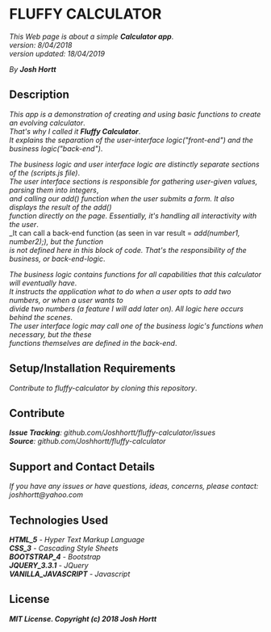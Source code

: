 # FLUFFY CALCULATOR

_This Web page is about a simple **Calculator app**_.<br/>
_version: 8/04/2018_<br/>
_version updated: 18/04/2019_<br/>

_By **Josh Hortt**_

## Description

_This app is a demonstration of creating and using basic functions to create an evolving calculator_.<br/>
_That's why I called it **Fluffy Calculator**_.<br/>
_It explains the separation of the user-interface logic("front-end") and the business logic("back-end")_.<br/>

_The business logic and user interface logic are distinctly separate sections of the (scripts.js file)_.<br/>
_The user interface sections is responsible for gathering user-given values, parsing them into integers_,<br/>
_and calling our add() function when the user submits a form. It also displays the result of the add()_<br/>
_function directly on the page. Essentially, it's handling all interactivity with the user_.<br/>
_It can call a back-end function (as seen in var result = _add(number1, number2);), but the function_<br/>
_is not defined here in this block of code. That's the responsibility of the business, or back-end-logic_.<br/>

_The business logic contains functions for all capabilities that this calculator will eventually have_.<br/>
_It instructs the application what to do when a user opts to add two numbers, or when a user wants to_<br/>
_divide two numbers (a feature I will add later on). All logic here occurs behind the scenes_.<br/>
_The user interface logic may call one of the business logic's functions when necessary, but the these_<br/>
_functions themselves are defined in the back-end_.


## Setup/Installation Requirements

_Contribute to fluffy-calculator by cloning this repository_.

## Contribute

_**Issue Tracking**: github.com/Joshhortt/fluffy-calculator/issues_<br/>
_**Source**: github.com/Joshhortt/fluffy-calculator_

## Support and Contact Details

_If you have any issues or have questions, ideas, concerns, please contact: joshhortt@yahoo.com_

## Technologies Used

_**HTML_5** - Hyper Text Markup Language_<br/>
_**CSS_3** - Cascading Style Sheets_<br/>
_**BOOTSTRAP_4** - Bootstrap_<br/>
_**JQUERY_3.3.1** - JQuery_<br/>
_**VANILLA_JAVASCRIPT** - Javascript_

## License

_**MIT License. Copyright (c) 2018 Josh Hortt**_
